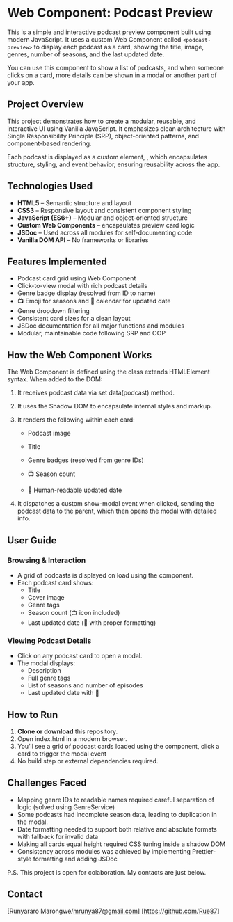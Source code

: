 # Web Component: Podcast Preview

This is a simple and interactive podcast preview component built using modern JavaScript. It uses a custom Web Component called `<podcast-preview>` to display each podcast as a card, showing the title, image, genres, number of seasons, and the last updated date.

You can use this component to show a list of podcasts, and when someone clicks on a card, more details can be shown in a modal or another part of your app.

## Project Overview

This project demonstrates how to create a modular, reusable, and interactive UI using Vanilla JavaScript. It emphasizes clean architecture with Single Responsibility Principle (SRP), object-oriented patterns, and component-based rendering.

Each podcast is displayed as a custom element, <podcast-preview>, which encapsulates structure, styling, and event behavior, ensuring reusability across the app.

## Technologies Used

- **HTML5** – Semantic structure and layout
- **CSS3** – Responsive layout and consistent component styling
- **JavaScript (ES6+)** – Modular and object-oriented structure
- **Custom Web Components** – <podcast-preview> encapsulates preview card logic
- **JSDoc** – Used across all modules for self-documenting code
- **Vanilla DOM API** – No frameworks or libraries

## Features Implemented

-  Podcast card grid using Web Component <podcast-preview>
-  Click-to-view modal with rich podcast details
-  Genre badge display (resolved from ID to name)
-  📺 Emoji for seasons and 📅 calendar for updated date
-  Genre dropdown filtering
-  Consistent card sizes for a clean layout
-  JSDoc documentation for all major functions and modules
-  Modular, maintainable code following SRP and OOP 

## How the Web Component Works

The <podcast-preview> Web Component is defined using the class extends HTMLElement syntax. When added to the DOM:

1. It receives podcast data via set data(podcast) method.

2. It uses the Shadow DOM to encapsulate internal styles and markup.

3. It renders the following within each card:

    - Podcast image

    - Title

    - Genre badges (resolved from genre IDs)

    - 📺 Season count

    - 📅 Human-readable updated date

4. It dispatches a custom show-modal event when clicked, sending the podcast data to the parent, which    then opens the modal with detailed info.

## User Guide

### Browsing & Interaction

- A grid of podcasts is displayed on load using the <podcast-preview> component.
- Each podcast card shows:
  - Title
  - Cover image
  - Genre tags
  - Season count (📺 icon included)
  - Last updated date (📅 with proper formatting)

### Viewing Podcast Details

- Click on any podcast card to open a modal.
- The modal displays:
  - Description
  - Full genre tags
  - List of seasons and number of episodes
  - Last updated date with 📅

## How to Run

1. **Clone or download** this repository.
2. Open index.html in a modern browser.
3. You’ll see a grid of podcast cards loaded using the component, click a card to trigger the modal event
4. No build step or external dependencies required.

## Challenges Faced

- Mapping genre IDs to readable names required careful separation of logic (solved using GenreService)
- Some podcasts had incomplete season data, leading to duplication in the modal.
- Date formatting needed to support both relative and absolute formats with fallback for invalid data
- Making all cards equal height required CSS tuning inside a shadow DOM
- Consistency across modules was achieved by implementing Prettier-style formatting and adding JSDoc

P.S. This project is open for colaboration. My contacts are just below.

## Contact

[Runyararo Marongwe/mrunya87@gmail.com] [https://github.com/Rue87]



